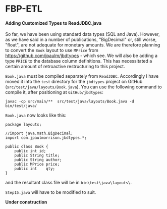 FBP-ETL
=======

#### Adding Customized Types to ReadJDBC.java 

So far, we have been using standard data types (SQL and Java).  However, as we have said in a number of publications, "BigDecimal" or, still worse, "float", are not adequate for monetary amounts.  We are therefore planning to convert the `Book` layout to use `MPrice` from https://github.com/jpaulm/jbdtypes - which see.  We will also be adding a type `PRICE` to the database column definitions.  This has necessitated a certain amount of retroactive restructuring to this project.

`Book.java` must be compiled separately from `ReadJDBC`.  Accordingly I have moved it into the `test` directory for the `jbdtypes` project on GitHub (`src/test/java/layouts/Book.java`).  You can use the following command to compile it, after positioning at `GitHub/jbdtypes`:

    javac -cp src/main/**  src/test/java/layouts/Book.java -d bin/test/java/
    
`Book.java` now looks like this:

```
package layouts;

//import java.math.BigDecimal;
import com.jpaulmorrison.jbdtypes.*;

public class Book {
	public int id;
	public String title;
	public String author;
	public MPrice price;
	public int    qty;
}
```

and the resultant class file will be in `bin\test\java\layouts\`.

`Step15.java` will have to be modified to suit.


**Under construction**
